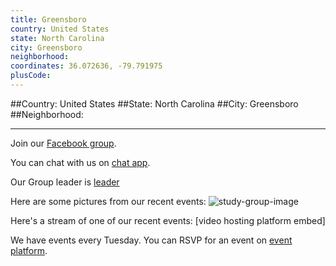 ```yaml
---
title: Greensboro
country: United States
state: North Carolina
city: Greensboro
neighborhood: 
coordinates: 36.072636, -79.791975
plusCode:
---
```


##Country: United States
##State: North Carolina
##City: Greensboro
##Neighborhood: 
*****
Join our [Facebook group](https://www.facebook.com/groups/freecodecampgreensboro).

You can chat with us on [chat app]().

Our Group leader is [leader]()

Here are some pictures from our recent events:
![study-group-image]()

Here's a stream of one of our recent events:
[video hosting platform embed]

We have events every Tuesday. You can RSVP for an event on [event platform]().
